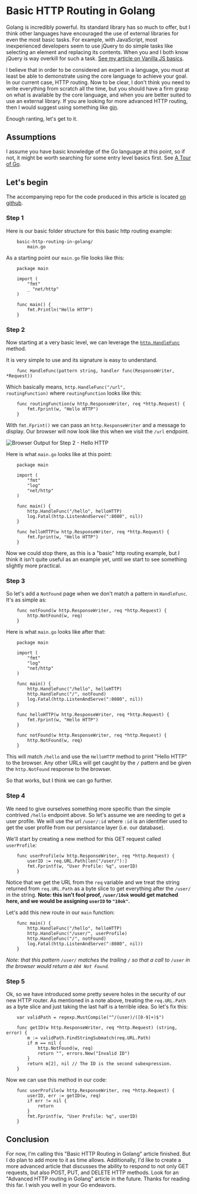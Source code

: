 # Basic HTTP Routing in Golang #

Golang is incredibly powerful.  Its standard library has so much to offer, but I think other languages have encouraged the use of external libraries for even the most basic tasks.  For example, with JavaScript, most inexperienced developers seem to use jQuery to do simple tasks like selecting an element and replacing its contents. When you and I both know jQuery is way overkill for such a task.  [See my article on Vanilla JS basics](https://leviolson.com/posts/vanilla-js-basics).

I believe that in order to be considered an expert in a language, you must at least be able to demonstrate using the core language to achieve your goal.  In our current case, HTTP routing.  Now to be clear, I don't think you need to write everything from scratch all the time, but you should have a firm grasp on what is available by the core language, and when you are better suited to use an external library.  If you are looking for more advanced HTTP routing, then I would suggest using something like [gin](https://github.com/gin-gonic/gin).

Enough ranting, let's get to it.

## Assumptions ##

I assume you have basic knowledge of the Go language at this point, so if not, it might be worth searching for some entry level basics first.  See [A Tour of Go](https://tour.golang.org).

## Let's begin ##

The accompanying repo for the code produced in this article is located [on github](https://github.com/leothelocust/basic-http-routing-in-golang).

### Step 1 ###

Here is our basic folder structure for this basic http routing example:

<pre class="prettyprint"><code>    basic-http-routing-in-golang/
        main.go
</code></pre>

As a starting point our `main.go` file looks like this:

<pre class="prettyprint"><code>    package main

    import (
        "fmt"
        _ "net/http"
    )

    func main() {
        fmt.Println("Hello HTTP")
    }
</code></pre>

### Step 2 ###

Now starting at a very basic level, we can leverage the [`http.HandleFunc`](https://golang.org/pkg/net/http/#HandleFunc) method.

It is very simple to use and its signature is easy to understand.

<pre class="prettyprint"><code class="language-go">    func HandleFunc(pattern string, handler func(ResponseWriter, *Request))
</code></pre>

Which basically means, <code class="prettyprint">http.HandleFunc("/url", routingFunction)</code> where `routingFunction` looks like this:

<pre class="prettyprint"><code class="language-go">    func routingFunction(w http.ResponseWriter, req *http.Request) {
        fmt.Fprint(w, "Hello HTTP")
    }
</code></pre>

With `fmt.Fprint()` we can pass an `http.ResponseWriter` and a message to display.  Our browser will now look like this when we visit the `/url` endpoint.

![Browser Output for Step 2 - Hello HTTP](https://leviolson.com/images/step2-browser-output.png)

Here is what `main.go` looks like at this point:

<pre class="prettyprint"><code class="language-go">    package main

    import (
        "fmt"
        "log"
        "net/http"
    )

    func main() {
        http.HandleFunc("/hello", helloHTTP)
        log.Fatal(http.ListenAndServe(":8080", nil))
    }

    func helloHTTP(w http.ResponseWriter, req *http.Request) {
        fmt.Fprint(w, "Hello HTTP")
    }
</code></pre>

Now we could stop there, as this is a "basic" http routing example, but I think it isn't quite useful as an example yet, until we start to see something slightly more practical.

### Step 3 ###

So let's add a `NotFound` page when we don't match a pattern in `HandleFunc`.  It's as simple as:

<pre class="prettyprint"><code class="language-go">    func notFound(w http.ResponseWriter, req *http.Request) {
        http.NotFound(w, req)
    }
</code></pre>

Here is what `main.go` looks like after that:

<pre class="prettyprint"><code class="language-go">    package main

    import (
        "fmt"
        "log"
        "net/http"
    )

    func main() {
        http.HandleFunc("/hello", helloHTTP)
        http.HandleFunc("/", notFound)
        log.Fatal(http.ListenAndServe(":8080", nil))
    }

    func helloHTTP(w http.ResponseWriter, req *http.Request) {
        fmt.Fprint(w, "Hello HTTP")
    }

    func notFound(w http.ResponseWriter, req *http.Request) {
        http.NotFound(w, req)
    }
</code></pre>

This will match `/hello` and use the `HelloHTTP` method to print "Hello HTTP" to the browser.  Any other URLs will get caught by the `/` pattern and be given the `http.NotFound` response to the browser.

So that works, but I think we can go further.

### Step 4 ###

We need to give ourselves something more specific than the simple contrived `/hello` endpoint above.  So let's assume we are needing to get a user profile.  We will use the url `/user/:id` where `:id` is an identifier used to get the user profile from our persistance layer (i.e. our database).

We'll start by creating a new method for this GET request called `userProfile`:

<pre class="prettyprint"><code class="language-go">    func userProfile(w http.ResponseWriter, req *http.Request) {
        userID := req.URL.Path[len("/user/"):]
        fmt.Fprintf(w, "User Profile: %q", userID)
    }
</code></pre>

Notice that we get the URL from the `req` variable and we treat the string returned from `req.URL.Path` as a byte slice to get everything after the `/user/` in the string.  **Note: this isn't fool proof, `/user/10ok` would get matched here, and we would be assigning `userID` to `"10ok"`.**

Let's add this new route in our `main` function:

<pre class="prettyprint"><code class="language-go">    func main() {
        http.HandleFunc("/hello", helloHTTP)
        http.HandleFunc("/user/", userProfile)
        http.HandleFunc("/", notFound)
        log.Fatal(http.ListenAndServe(":8080", nil))
    }
</code></pre>

_Note: that this pattern `/user/` matches the trailing `/` so that a call to `/user` in the browser would return a `404 Not Found`._

### Step 5 ####

Ok, so we have introduced some pretty severe holes in the security of our new HTTP router.  As mentioned in a note above, treating the `req.URL.Path` as a byte slice and just taking the last half is a terrible idea.  So let's fix this:

<pre class="prettyprint"><code class="language-go">    var validPath = regexp.MustCompile("^/(user)/([0-9]+)$")

    func getID(w http.ResponseWriter, req *http.Request) (string, error) {
        m := validPath.FindStringSubmatch(req.URL.Path)
        if m == nil {
            http.NotFound(w, req)
            return "", errors.New("Invalid ID")
        }
        return m[2], nil // The ID is the second subexpression.
    }
</code></pre>

Now we can use this method in our code:

<pre class="prettyprint"><code class="language-go">    func userProfile(w http.ResponseWriter, req *http.Request) {
        userID, err := getID(w, req)
        if err != nil {
            return
        }
        fmt.Fprintf(w, "User Profile: %q", userID)
    }
</code></pre>

## Conclusion ##

For now, I'm calling this "Basic HTTP Routing in Golang" article finished.  But I do plan to add more to it as time allows.  Additionally, I'd like to create a more advanced article that discusses the ability to respond to not only GET requests, but also POST, PUT, and DELETE HTTP methods.  Look for an "Advanced HTTP routing in Golang" article in the future.  Thanks for reading this far.  I wish you well in your Go endeavors.
